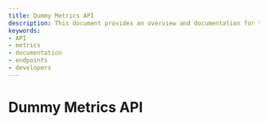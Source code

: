 ```yaml
---
title: Dummy Metrics API
description: This document provides an overview and documentation for the Dummy Metrics API, detailing its endpoints, functionalities, and usage guidelines for developers.
keywords:
- API
- metrics
- documentation
- endpoints
- developers
---
```


# Dummy Metrics API

